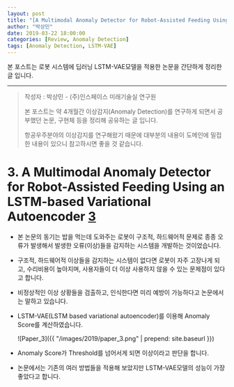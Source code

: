 ```yaml
---
layout: post
title: "[A Multimodal Anomaly Detector for Robot-Assisted Feeding Using an LSTM-based Variational Autoencoder] Paper Review"
author: "박상민"
date: 2019-03-22 18:00:00
categories: [Review, Anomaly Detection]
tags: [Anomaly Detection, LSTM-VAE]
---
```


본 포스트는 로봇 시스템에 딥러닝 LSTM-VAE모델을 적용한 논문을 간단하게 정리한 글 입니다.

---

> 작성자 : 박상민 - (주)인스페이스 미래기술실 연구원 
>
> 본 포스트는 약 4개월간 이상감지(Anomaly Detection)를 연구하게 되면서 공부했던 논문, 구현체 등을 정리해 공유하는 글 입니다. 
>
> 항공우주분야의 이상감지를 연구해왔기 때문에 대부분의 내용이 도메인에 밀접한 내용이 있으니 참고하시면 좋을 것 같습니다.


# 3. A Multimodal Anomaly Detector for Robot-Assisted Feeding Using an LSTM-based Variational Autoencoder [3](https://arxiv.org/pdf/1711.00614.pdf)

* 본 논문의 동기는 밥을 먹는데 도와주는 로봇이 구조적, 하드웨어적 문제로 종종 오류가 발생해서 발생한 오류(이상)들을 감지하는 시스템을 개발하는 것이었습니다.

* 구조적, 하드웨어적 이상들을 감지하는 시스템이 없다면 로봇이 자주 고장나게 되고, 수리비용이 높아지며, 사용자들이 더 이상 사용하지 않을 수 있는 문제점이 있다고 합니다.

* 비정상적인 이상 상황들을 검출하고, 인식한다면 미리 예방이 가능하다고 논문에서는 말하고 있습니다.

* LSTM-VAE(LSTM based variational autoencoder)를 이용해 Anomaly Score를 계산하였습니다. 

    ![Paper_3]({{ "/images/2019/paper_3.png" | prepend: site.baseurl }})

* Anomaly Score가 Threshold를 넘어서게 되면 이상이라고 판단을 합니다.

* 논문에서는 기존의 여러 방법들을 적용해 보았지만 LSTM-VAE모델의 성능이 가장 좋았다고 합니다.
